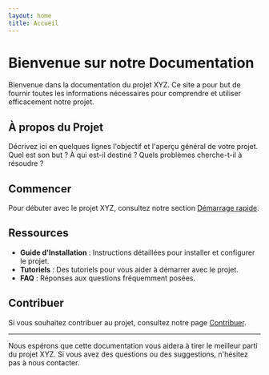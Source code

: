 ```yaml
---
layout: home
title: Accueil
---
```


# Bienvenue sur notre Documentation

Bienvenue dans la documentation du projet XYZ. Ce site a pour but de fournir toutes les informations nécessaires pour comprendre et utiliser efficacement notre projet.

## À propos du Projet

Décrivez ici en quelques lignes l'objectif et l'aperçu général de votre projet. Quel est son but ? À qui est-il destiné ? Quels problèmes cherche-t-il à résoudre ?

## Commencer

Pour débuter avec le projet XYZ, consultez notre section [Démarrage rapide](/demarrage-rapide).

## Ressources

- **Guide d'Installation** : Instructions détaillées pour installer et configurer le projet.
- **Tutoriels** : Des tutoriels pour vous aider à démarrer avec le projet.
- **FAQ** : Réponses aux questions fréquemment posées.

## Contribuer

Si vous souhaitez contribuer au projet, consultez notre page [Contribuer](/contribuer).

---

Nous espérons que cette documentation vous aidera à tirer le meilleur parti du projet XYZ. Si vous avez des questions ou des suggestions, n'hésitez pas à nous contacter.